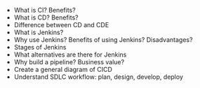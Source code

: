 - What is CI? Benefits?
- What is CD? Benefits?
- Difference between CD and CDE
- What is Jenkins?
- Why use Jenkins? Benefits of using Jenkins? Disadvantages?
- Stages of Jenkins
- What alternatives are there for Jenkins
- Why build a pipeline? Business value?
- Create a general diagram of CICD
- Understand SDLC workflow: plan, design, develop, deploy